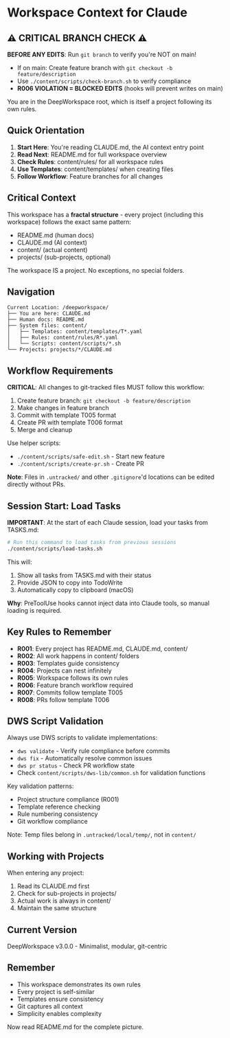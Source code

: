 # Workspace Context for Claude

<!-- This file follows template @content/templates/T003 -->

## ⚠️ CRITICAL BRANCH CHECK ⚠️
**BEFORE ANY EDITS**: Run `git branch` to verify you're NOT on main!
- If on main: Create feature branch with `git checkout -b feature/description`
- Use `./content/scripts/check-branch.sh` to verify compliance
- **R006 VIOLATION = BLOCKED EDITS** (hooks will prevent writes on main)

<!-- Dynamic branch context - generated by git hooks -->
<!-- @include .claude/branch-context.md (if exists) -->

You are in the DeepWorkspace root, which is itself a project following its own rules.

## Quick Orientation

1. **Start Here**: You're reading CLAUDE.md, the AI context entry point
2. **Read Next**: README.md for full workspace overview  
3. **Check Rules**: content/rules/ for all workspace rules
4. **Use Templates**: content/templates/ when creating files
5. **Follow Workflow**: Feature branches for all changes

## Critical Context

This workspace has a **fractal structure** - every project (including this workspace) follows the exact same pattern:
- README.md (human docs)
- CLAUDE.md (AI context) 
- content/ (actual content)
- projects/ (sub-projects, optional)

The workspace IS a project. No exceptions, no special folders.

## Navigation

```
Current Location: /deepworkspace/
├── You are here: CLAUDE.md
├── Human docs: README.md
├── System files: content/
│   ├── Templates: content/templates/T*.yaml
│   ├── Rules: content/rules/R*.yaml
│   └── Scripts: content/scripts/*.sh
└── Projects: projects/*/CLAUDE.md
```

## Workflow Requirements

**CRITICAL**: All changes to git-tracked files MUST follow this workflow:

1. Create feature branch: `git checkout -b feature/description`
2. Make changes in feature branch
3. Commit with template T005 format
4. Create PR with template T006 format
5. Merge and cleanup

Use helper scripts:
- `./content/scripts/safe-edit.sh` - Start new feature
- `./content/scripts/create-pr.sh` - Create PR

**Note**: Files in `.untracked/` and other `.gitignore`'d locations can be edited directly without PRs.

## Session Start: Load Tasks

**IMPORTANT**: At the start of each Claude session, load your tasks from TASKS.md:

```bash
# Run this command to load tasks from previous sessions
./content/scripts/load-tasks.sh
```

This will:
1. Show all tasks from TASKS.md with their status
2. Provide JSON to copy into TodoWrite
3. Automatically copy to clipboard (macOS)

**Why**: PreToolUse hooks cannot inject data into Claude tools, so manual loading is required.

## Key Rules to Remember

- **R001**: Every project has README.md, CLAUDE.md, content/
- **R002**: All work happens in content/ folders
- **R003**: Templates guide consistency
- **R004**: Projects can nest infinitely
- **R005**: Workspace follows its own rules
- **R006**: Feature branch workflow required
- **R007**: Commits follow template T005
- **R008**: PRs follow template T006

## DWS Script Validation

Always use DWS scripts to validate implementations:
- `dws validate` - Verify rule compliance before commits
- `dws fix` - Automatically resolve common issues
- `dws pr status` - Check PR workflow state
- Check `content/scripts/dws-lib/common.sh` for validation functions

Key validation patterns:
- Project structure compliance (R001)
- Template reference checking
- Rule numbering consistency
- Git workflow compliance

Note: Temp files belong in `.untracked/local/temp/`, not in `content/`

## Working with Projects

When entering any project:
1. Read its CLAUDE.md first
2. Check for sub-projects in projects/
3. Actual work is always in content/
4. Maintain the same structure

## Current Version

DeepWorkspace v3.0.0 - Minimalist, modular, git-centric

## Remember

- This workspace demonstrates its own rules
- Every project is self-similar
- Templates ensure consistency
- Git captures all context
- Simplicity enables complexity

Now read README.md for the complete picture.